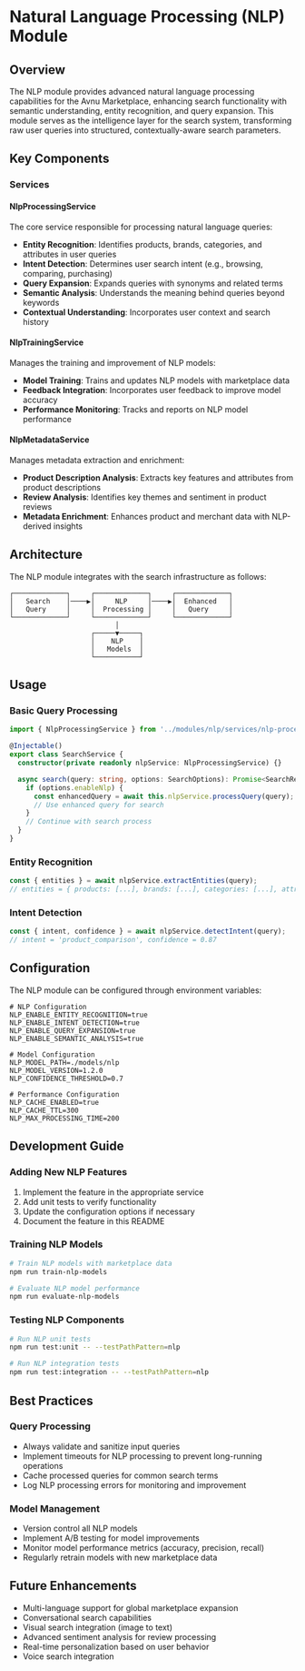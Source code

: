 # Natural Language Processing (NLP) Module

## Overview

The NLP module provides advanced natural language processing capabilities for the Avnu Marketplace, enhancing search functionality with semantic understanding, entity recognition, and query expansion. This module serves as the intelligence layer for the search system, transforming raw user queries into structured, contextually-aware search parameters.

## Key Components

### Services

#### NlpProcessingService

The core service responsible for processing natural language queries:

- **Entity Recognition**: Identifies products, brands, categories, and attributes in user queries
- **Intent Detection**: Determines user search intent (e.g., browsing, comparing, purchasing)
- **Query Expansion**: Expands queries with synonyms and related terms
- **Semantic Analysis**: Understands the meaning behind queries beyond keywords
- **Contextual Understanding**: Incorporates user context and search history

#### NlpTrainingService

Manages the training and improvement of NLP models:

- **Model Training**: Trains and updates NLP models with marketplace data
- **Feedback Integration**: Incorporates user feedback to improve model accuracy
- **Performance Monitoring**: Tracks and reports on NLP model performance

#### NlpMetadataService

Manages metadata extraction and enrichment:

- **Product Description Analysis**: Extracts key features and attributes from product descriptions
- **Review Analysis**: Identifies key themes and sentiment in product reviews
- **Metadata Enrichment**: Enhances product and merchant data with NLP-derived insights

## Architecture

The NLP module integrates with the search infrastructure as follows:

```
┌─────────────┐     ┌─────────────┐     ┌─────────────┐
│   Search    │────▶│     NLP     │────▶│  Enhanced   │
│   Query     │     │  Processing │     │   Query     │
└─────────────┘     └─────────────┘     └─────────────┘
                          │
                    ┌─────▼─────┐
                    │    NLP    │
                    │   Models  │
                    └───────────┘
```

## Usage

### Basic Query Processing

```typescript
import { NlpProcessingService } from '../modules/nlp/services/nlp-processing.service';

@Injectable()
export class SearchService {
  constructor(private readonly nlpService: NlpProcessingService) {}

  async search(query: string, options: SearchOptions): Promise<SearchResults> {
    if (options.enableNlp) {
      const enhancedQuery = await this.nlpService.processQuery(query);
      // Use enhanced query for search
    }
    // Continue with search process
  }
}
```

### Entity Recognition

```typescript
const { entities } = await nlpService.extractEntities(query);
// entities = { products: [...], brands: [...], categories: [...], attributes: [...] }
```

### Intent Detection

```typescript
const { intent, confidence } = await nlpService.detectIntent(query);
// intent = 'product_comparison', confidence = 0.87
```

## Configuration

The NLP module can be configured through environment variables:

```
# NLP Configuration
NLP_ENABLE_ENTITY_RECOGNITION=true
NLP_ENABLE_INTENT_DETECTION=true
NLP_ENABLE_QUERY_EXPANSION=true
NLP_ENABLE_SEMANTIC_ANALYSIS=true

# Model Configuration
NLP_MODEL_PATH=./models/nlp
NLP_MODEL_VERSION=1.2.0
NLP_CONFIDENCE_THRESHOLD=0.7

# Performance Configuration
NLP_CACHE_ENABLED=true
NLP_CACHE_TTL=300
NLP_MAX_PROCESSING_TIME=200
```

## Development Guide

### Adding New NLP Features

1. Implement the feature in the appropriate service
2. Add unit tests to verify functionality
3. Update the configuration options if necessary
4. Document the feature in this README

### Training NLP Models

```bash
# Train NLP models with marketplace data
npm run train-nlp-models

# Evaluate NLP model performance
npm run evaluate-nlp-models
```

### Testing NLP Components

```bash
# Run NLP unit tests
npm run test:unit -- --testPathPattern=nlp

# Run NLP integration tests
npm run test:integration -- --testPathPattern=nlp
```

## Best Practices

### Query Processing

- Always validate and sanitize input queries
- Implement timeouts for NLP processing to prevent long-running operations
- Cache processed queries for common search terms
- Log NLP processing errors for monitoring and improvement

### Model Management

- Version control all NLP models
- Implement A/B testing for model improvements
- Monitor model performance metrics (accuracy, precision, recall)
- Regularly retrain models with new marketplace data

## Future Enhancements

- Multi-language support for global marketplace expansion
- Conversational search capabilities
- Visual search integration (image to text)
- Advanced sentiment analysis for review processing
- Real-time personalization based on user behavior
- Voice search integration
